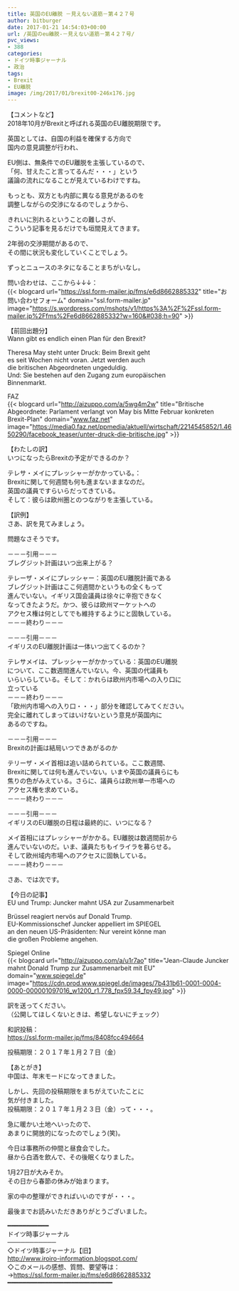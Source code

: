 ```yaml
---
title: 英国のEU離脱 －見えない道筋－第４２７号
author: bitburger
date: 2017-01-21 14:54:03+00:00
url: /英国のeu離脱-－見えない道筋－第４２７号/
pvc_views:
- 388
categories:
- ドイツ時事ジャーナル
- 政治
tags:
- Brexit
- EU離脱
image: /img/2017/01/brexit00-246x176.jpg
---
```

【コメントなど】  
2018年10月がBrexitと呼ばれる英国のEU離脱期限です。  
  
英国としては、自国の利益を確保する方向で  
国内の意見調整が行われ、  
  
EU側は、無条件でのEU離脱を主張しているので、  
「何、甘えたこと言ってるんだ・・・」という  
議論の流れになることが見えているわけですね。  
  
もっとも、双方とも内部に異なる意見があるのを  
調整しながらの交渉になるのでしょうから、  
  
きれいに別れるということの難しさが、  
こういう記事を見るだけでも垣間見えてきます。  
  
2年弱の交渉期間があるので、  
その間に状況も変化していくことでしょう。  
  
ずっとニュースのネタになることまちがいなし。 

問い合わせは、ここから↓↓↓：  
{{< blogcard url="https://ssl.form-mailer.jp/fms/e6d8662885332" title="&#12362;&#21839;&#12356;&#21512;&#12431;&#12379;&#12501;&#12457;&#12540;&#12512;" domain="ssl.form-mailer.jp" image="https://s.wordpress.com/mshots/v1/https%3A%2F%2Fssl.form-mailer.jp%2Ffms%2Fe6d8662885332?w=160&#038;h=90" >}} 

【前回出題分】  
Wann gibt es endlich einen Plan für den Brexit?  
  
Theresa May steht unter Druck: Beim Brexit geht  
es seit Wochen nicht voran. Jetzt werden auch  
die britischen Abgeordneten ungeduldig.  
Und: Sie bestehen auf den Zugang zum europäischen  
Binnenmarkt.  
  
FAZ  
{{< blogcard url="http://aizuppo.com/a/5wg4m2w" title="Britische Abgeordnete: Parlament verlangt von May bis Mitte Februar konkreten Brexit-Plan" domain="www.faz.net" image="https://media0.faz.net/ppmedia/aktuell/wirtschaft/2214545852/1.4650290/facebook_teaser/unter-druck-die-britische.jpg" >}} 

【わたしの訳】  
いつになったらBrexitの予定ができるのか？  
  
テレサ・メイにプレッシャーがかかっている。：  
Brexitに関して何週間も何も進まないままなのだ。  
英国の議員ですらいらだってきている。  
そして：彼らは欧州圏とのつながりを主張している。 

【訳例】  
さあ、訳を見てみましょう。  
  
問題なさそうです。 

－－－引用－－－  
ブレグジット計画はいつ出来上がる？  
  
テレーザ・メイにプレッシャー：英国のEU離脱計画である  
ブレグジット計画はここ何週間かというもの全くもって  
進んでいない。イギリス国会議員は徐々に辛抱できなく  
なってきたようだ。かつ、彼らは欧州マーケットへの  
アクセス権は何としてでも維持するようにと固執している。  
－－－終わり－－－ 

－－－引用－－－  
イギリスのEU離脱計画は一体いつ出てくるのか？  
  
テレサメイは、プレッシャーがかかっている：英国のEU離脱  
について、ここ数週間進んでいない。今、英国の代議員も  
いらいらしている。そして：かれらは欧州内市場への入り口に  
立っている  
－－－終わり－－－  
「欧州内市場への入り口・・・」部分を確認してみてください。  
完全に離れてしまってはいけないという意見が英国内に  
あるのですね。 

－－－引用－－－  
Brexitの計画は結局いつできあがるのか  
  
テリーザ・メイ首相は追い詰められている。ここ数週間、  
Brexitに関しては何も進んでいない。いまや英国の議員らにも  
焦りの色がみえている。さらに、議員らは欧州単一市場への  
アクセス権を求めている。  
－－－終わり－－－ 

－－－引用－－－  
イギリスのEU離脱の日程は最終的に、いつになる？  
  
メイ首相にはプレッシャーがかかる。EU離脱は数週間前から  
進んでいないのだ。いま、議員たちもイライラを募らせる。  
そして欧州域内市場へのアクセスに固執している。  
－－－終わり－－－ 

さあ、では次です。 

【今日の記事】  
EU und Trump: Juncker mahnt USA zur Zusammenarbeit  
  
Brüssel reagiert nervös auf Donald Trump.  
EU-Kommissionschef Juncker appelliert im SPIEGEL  
an den neuen US-Präsidenten: Nur vereint könne man  
die großen Probleme angehen.  
  
Spiegel Online  
{{< blogcard url="http://aizuppo.com/a/u1r7ao" title="Jean-Claude Juncker mahnt Donald Trump zur Zusammenarbeit mit EU" domain="www.spiegel.de" image="https://cdn.prod.www.spiegel.de/images/7b431b61-0001-0004-0000-000001097016_w1200_r1.778_fpx59.34_fpy49.jpg" >}} 

訳を送ってください。  
（公開してほしくないときは、希望しないにチェック）  
  
和訳投稿：  
 <https://ssl.form-mailer.jp/fms/8408fcc494664>  
  
投稿期限：２０１７年１月２７日（金） 

【あとがき】  
中国は、年末モードになってきました。  
  
しかし、先回の投稿期限をまちがえていたことに  
気が付きました。  
投稿期限：２０１７年１月２３日（金）って・・・。  
  
急に暖かい土地へいったので、  
あまりに開放的になったのでしょう(笑)。  
  
今日は事務所の仲間と昼食会でした。  
昼から白酒を飲んで、その後眠くなりました。  
  
1月27日が大みそか。  
その日から春節の休みが始まります。  
  
家の中の整理ができればいいのですが・・・。  
  
最後までお読みいただきありがとうございました。 

━━━━━━━━━━━  
ドイツ時事ジャーナル  
───────────  
◇ドイツ時事ジャーナル【旧】  
<http://www.iroiro-information.blogspot.com/>  
◇このメールの感想、質問、要望等は：  
-><https://ssl.form-mailer.jp/fms/e6d8662885332>  
━━━━━━━━━━━━━━━━━━━━━━━━━━━━
